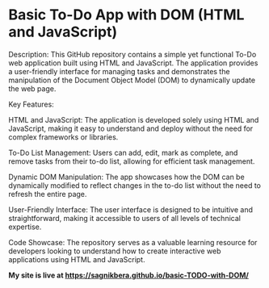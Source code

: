# Basic To-Do App with DOM (HTML and JavaScript)

Description:
This GitHub repository contains a simple yet functional To-Do web application built using HTML and JavaScript. The application provides a user-friendly interface for managing tasks and demonstrates the manipulation of the Document Object Model (DOM) to dynamically update the web page.

Key Features:

HTML and JavaScript: The application is developed solely using HTML and JavaScript, making it easy to understand and deploy without the need for complex frameworks or libraries.

To-Do List Management: Users can add, edit, mark as complete, and remove tasks from their to-do list, allowing for efficient task management.

Dynamic DOM Manipulation: The app showcases how the DOM can be dynamically modified to reflect changes in the to-do list without the need to refresh the entire page.

User-Friendly Interface: The user interface is designed to be intuitive and straightforward, making it accessible to users of all levels of technical expertise.

Code Showcase: The repository serves as a valuable learning resource for developers looking to understand how to create interactive web applications using HTML and JavaScript.

**My site is live at https://sagnikbera.github.io/basic-TODO-with-DOM/**
